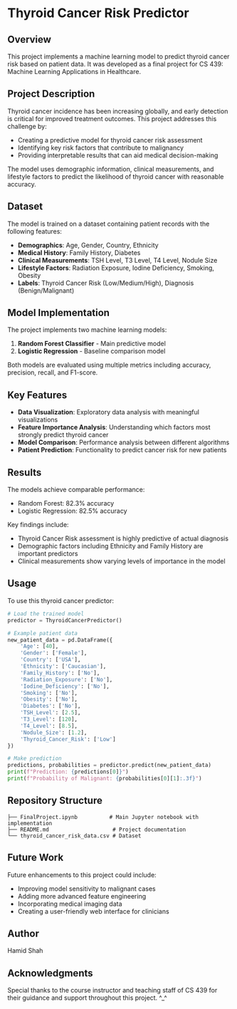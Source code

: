 # Thyroid Cancer Risk Predictor

## Overview
This project implements a machine learning model to predict thyroid cancer risk based on patient data. It was developed as a final project for CS 439: Machine Learning Applications in Healthcare.

## Project Description
Thyroid cancer incidence has been increasing globally, and early detection is critical for improved treatment outcomes. This project addresses this challenge by:

* Creating a predictive model for thyroid cancer risk assessment
* Identifying key risk factors that contribute to malignancy
* Providing interpretable results that can aid medical decision-making

The model uses demographic information, clinical measurements, and lifestyle factors to predict the likelihood of thyroid cancer with reasonable accuracy.

## Dataset
The model is trained on a dataset containing patient records with the following features:

* **Demographics**: Age, Gender, Country, Ethnicity
* **Medical History**: Family History, Diabetes
* **Clinical Measurements**: TSH Level, T3 Level, T4 Level, Nodule Size
* **Lifestyle Factors**: Radiation Exposure, Iodine Deficiency, Smoking, Obesity
* **Labels**: Thyroid Cancer Risk (Low/Medium/High), Diagnosis (Benign/Malignant)

## Model Implementation
The project implements two machine learning models:
1. **Random Forest Classifier** - Main predictive model
2. **Logistic Regression** - Baseline comparison model

Both models are evaluated using multiple metrics including accuracy, precision, recall, and F1-score.

## Key Features
* **Data Visualization**: Exploratory data analysis with meaningful visualizations
* **Feature Importance Analysis**: Understanding which factors most strongly predict thyroid cancer
* **Model Comparison**: Performance analysis between different algorithms
* **Patient Prediction**: Functionality to predict cancer risk for new patients

## Results
The models achieve comparable performance:
* Random Forest: 82.3% accuracy
* Logistic Regression: 82.5% accuracy

Key findings include:
* Thyroid Cancer Risk assessment is highly predictive of actual diagnosis
* Demographic factors including Ethnicity and Family History are important predictors
* Clinical measurements show varying levels of importance in the model

## Usage
To use this thyroid cancer predictor:

```python
# Load the trained model
predictor = ThyroidCancerPredictor()

# Example patient data
new_patient_data = pd.DataFrame({
    'Age': [40],
    'Gender': ['Female'],
    'Country': ['USA'],
    'Ethnicity': ['Caucasian'],
    'Family_History': ['No'],
    'Radiation_Exposure': ['No'],
    'Iodine_Deficiency': ['No'],
    'Smoking': ['No'],
    'Obesity': ['No'],
    'Diabetes': ['No'],
    'TSH_Level': [2.5],
    'T3_Level': [120],
    'T4_Level': [8.5],
    'Nodule_Size': [1.2],
    'Thyroid_Cancer_Risk': ['Low']
})

# Make prediction
predictions, probabilities = predictor.predict(new_patient_data)
print(f"Prediction: {predictions[0]}")
print(f"Probability of Malignant: {probabilities[0][1]:.3f}")
```

## Repository Structure
```
├── FinalProject.ipynb          # Main Jupyter notebook with implementation
├── README.md                    # Project documentation 
└── thyroid_cancer_risk_data.csv # Dataset
```

## Future Work
Future enhancements to this project could include:
* Improving model sensitivity to malignant cases
* Adding more advanced feature engineering
* Incorporating medical imaging data
* Creating a user-friendly web interface for clinicians

## Author
Hamid Shah

## Acknowledgments
Special thanks to the course instructor and teaching staff of CS 439 for their guidance and support throughout this project. ^_^
